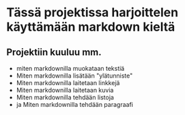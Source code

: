 # Tässä projektissa harjoittelen käyttämään markdown kieltä 

## Projektiin kuuluu mm.
* miten markdownilla muokataan tekstiä
* Miten markdownilla lisätään "ylätunniste"
* Miten markdownilla laitetaan linkkejä
* Miten markdownilla laitetaan kuvia
* Miten markdownilla tehdään listoja
* ja Miten markdownilla tehdään paragraafi

